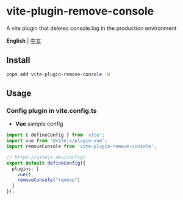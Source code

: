 # vite-plugin-remove-console

A vite plugin that deletes console.log in the production environment

**English** | [中文](./README.zh_CN.md)  

## Install

```bash
pnpm add vite-plugin-remove-console -D
```

## Usage

### Config plugin in vite.config.ts

- **Vue** sample config

```ts
import { defineConfig } from 'vite';
import vue from '@vitejs/plugin-vue';
import removeConsole from 'vite-plugin-remove-console';

// https://vitejs.dev/config/
export default defineConfig({
  plugins: [
    vue(),
    removeConsole("remove")
  ]
});
```
